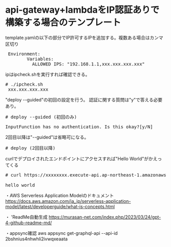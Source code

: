 # api-gateway+lambdaをIP認証ありで構築する場合のテンプレート



template.yamlの以下の部分でIP許可するIPを追加する。複数ある場合はカンマ区切り
<pre>
 Environment:
        Variables:
          ALLOWED_IPS: "192.168.1.1,xxx.xxx.xxx.xxx"
</pre>

ipはipcheck.shを実行すれば確認できる。

<pre>
# ./ipcheck.sh
 xxx.xxx.xxx.xxx
</pre>

"deploy --guided"の初回の設定を行う。 認証に関する質問は"y"で答える必要あり。
<pre>
# deploy --guided (初回のみ)
</pre>
<pre>
InputFunction has no authentication. Is this okay?[y/N]
</pre>

2回目以降は"--guided"は省略可になる。
<pre>
# deploy (2回目以降)
</pre>

curlでデプロイされたエンドポイントにアクセスすれば"Hello World"がかえってくる
<pre>
# curl https://xxxxxxxx.execute-api.ap-northeast-1.amazonaws.com/Prod/inputa

hello world
</pre>


・AWS Serverless Application Modelのドキュメント<br>
https://docs.aws.amazon.com/ja_jp/serverless-application-model/latest/developerguide/what-is-concepts.html

・
'ReadMe自動生成
https://murasan-net.com/index.php/2023/03/24/gpt-4-github-readme-md/

・appsync確認
aws appsync get-graphql-api --api-id 2bshnius4nhwhli2ivwqxeaata